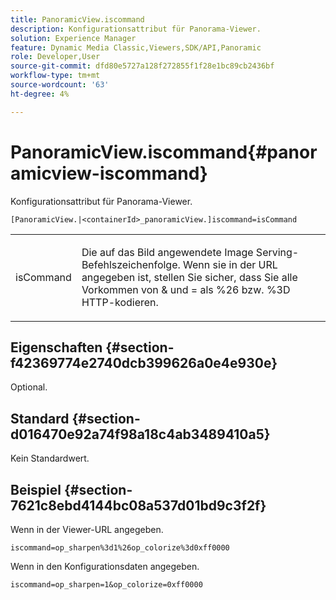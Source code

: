 ```yaml
---
title: PanoramicView.iscommand
description: Konfigurationsattribut für Panorama-Viewer.
solution: Experience Manager
feature: Dynamic Media Classic,Viewers,SDK/API,Panoramic
role: Developer,User
source-git-commit: dfd80e5727a128f272855f1f28e1bc89cb2436bf
workflow-type: tm+mt
source-wordcount: '63'
ht-degree: 4%

---
```


# PanoramicView.iscommand{#panoramicview-iscommand}

Konfigurationsattribut für Panorama-Viewer.

` [PanoramicView.|<containerId>_panoramicView.]iscommand=isCommand `

<table id="table_43A84C1044574A6FAB8CE67D71AAD5EC"> 
 <tbody> 
  <tr> 
   <td colname="col1"> <p> <span class="codeph"> <span class="varname"> isCommand</span> </span> </p> </td> 
   <td colname="col2"> <p> Die auf das Bild angewendete Image Serving-Befehlszeichenfolge.  Wenn sie in der URL angegeben ist, stellen Sie sicher, dass Sie alle Vorkommen von <span class="codeph"> &amp;</span> und <span class="codeph"> =</span> als <span class="codeph"> %26</span> bzw. <span class="codeph"> %3D</span> HTTP-kodieren. </p> </td> 
  </tr> 
 </tbody> 
</table>


## Eigenschaften {#section-f42369774e2740dcb399626a0e4e930e}

Optional.

## Standard {#section-d016470e92a74f98a18c4ab3489410a5}

Kein Standardwert.

## Beispiel {#section-7621c8ebd4144bc08a537d01bd9c3f2f}

Wenn in der Viewer-URL angegeben.

```
iscommand=op_sharpen%3d1%26op_colorize%3d0xff0000
```

Wenn in den Konfigurationsdaten angegeben.

```
iscommand=op_sharpen=1&op_colorize=0xff0000
```
